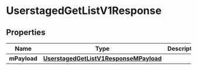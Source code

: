 
# UserstagedGetListV1Response

## Properties
| Name | Type | Description | Notes |
| ------------ | ------------- | ------------- | ------------- |
| **mPayload** | [**UserstagedGetListV1ResponseMPayload**](UserstagedGetListV1ResponseMPayload.md) |  |  |



